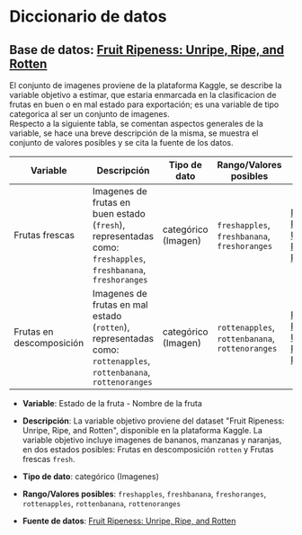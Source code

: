 # Diccionario de datos

## Base de datos: [Fruit Ripeness: Unripe, Ripe, and Rotten](https://www.kaggle.com/datasets/leftin/fruit-ripeness-unripe-ripe-and-rotten) 

El conjunto de imagenes proviene de la plataforma Kaggle, se describe la variable objetivo a estimar, que estaria enmarcada en la clasificacion de frutas en buen o en mal estado para exportación; es una variable de tipo categorica al ser un conjunto de imagenes.  
Respecto a la siguiente tabla, se comentan aspectos generales de la variable, se hace una breve descripción de la misma, se muestra el conjunto de valores posibles y se cita la fuente de los datos.

| Variable | Descripción | Tipo de dato | Rango/Valores posibles | Fuente de datos |
| --- | --- | --- | --- | --- |
| Frutas frescas | Imagenes de frutas en buen estado (`fresh`), representadas como: `freshapples`,  `freshbanana`,  `freshoranges` | categórico  (Imagen) | `freshapples`,  `freshbanana`,  `freshoranges` | [Fruit Ripeness: Unripe, Ripe, and Rotten](https://www.kaggle.com/datasets/leftin/fruit-ripeness-unripe-ripe-and-rotten) |
  | Frutas en descomposición | Imagenes de frutas en mal estado (`rotten`), representadas como: `rottenapples`,  `rottenbanana`,  `rottenoranges`| categórico  (Imagen) | `rottenapples`,  `rottenbanana`,  `rottenoranges` | [Fruit Ripeness: Unripe, Ripe, and Rotten](https://www.kaggle.com/datasets/leftin/fruit-ripeness-unripe-ripe-and-rotten) |



- **Variable**: Estado de la fruta - Nombre de la fruta
- **Descripción**: La variable objetivo proviene del dataset "Fruit Ripeness: Unripe, Ripe, and Rotten", disponible en la plataforma Kaggle. La variable objetivo incluye imagenes de bananos, manzanas y naranjas, en dos estados posibles:  Frutas en descomposición `rotten` y Frutas frescas `fresh`.

- **Tipo de dato**: categórico  (Imagenes)
- **Rango/Valores posibles**: `freshapples`,  `freshbanana`,  `freshoranges`,  `rottenapples`,  `rottenbanana`,  `rottenoranges` 
- **Fuente de datos**: [Fruit Ripeness: Unripe, Ripe, and Rotten](https://www.kaggle.com/datasets/leftin/fruit-ripeness-unripe-ripe-and-rotten)


